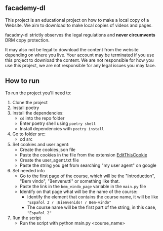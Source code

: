 ## facademy-dl
This project is an educational project on how to make a local copy of a Website.
We aim to download to make local copies of videos and pages.

facadmy-dl strictly observes the legal regulations and **never circumvents** DRM copy protection.

It may also not be legal to download the content from the website depending on where you live.
Your account may be terminated if you use this project to download the content.
We are not responsible for how you use this project, we are not responsible for any legal issues you may face.

## How to run
To run the project you'll need to:

1. Clone the project
2. Install poetry
3. Install the dependencies:
    - `cd` into the repo folder
    - Enter poetry shell using `poetry shell`
    - Install dependencies with `poetry install`
4. Go to folder src:
    - cd src
5. Set cookies and user agent:
    - Create the cookies.json file
    - Paste the cookies in the file from the extension [EditThisCookie](https://chrome.google.com/webstore/detail/editthiscookie/fngmhnnpilhplaeedifhccceomclgfbg?hl=pt-BR)
    - Create the user_agent.txt file
    - Paste the string you get from searching "my user agent" on google
6. Set needed info
    - Go to the first page of the course, which will be the "Introduction", "Bem vindo", "Benvenutti" or something like that.
    - Paste the link in the `bem_vindo_page` variable in the `main.py` file
    - Identify on that page what will be the name of the course:
        - Identify the element that contains the course name, it will be like `"Español 2 / ¡Bienvenido! / Bem-vindo"`
        - The course name will be the first part of the string, in this case, `"Español 2"`
7. Run the script
    - Run the script with python main.py <course_name>
